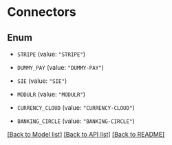 # Connectors

## Enum


* `STRIPE` (value: `"STRIPE"`)

* `DUMMY_PAY` (value: `"DUMMY-PAY"`)

* `SIE` (value: `"SIE"`)

* `MODULR` (value: `"MODULR"`)

* `CURRENCY_CLOUD` (value: `"CURRENCY-CLOUD"`)

* `BANKING_CIRCLE` (value: `"BANKING-CIRCLE"`)


[[Back to Model list]](../README.md#documentation-for-models) [[Back to API list]](../README.md#documentation-for-api-endpoints) [[Back to README]](../README.md)


